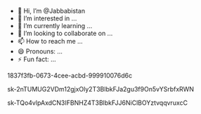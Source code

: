 - 👋 Hi, I’m @Jabbabistan
- 👀 I’m interested in ...
- 🌱 I’m currently learning ...
- 💞️ I’m looking to collaborate on ...
- 📫 How to reach me ...
- 😄 Pronouns: ...
- ⚡ Fun fact: ...

<!---
Jabbabistan/Jabbabistan is a ✨ special ✨ repository because its `README.md` (this file) appears on your GitHub profile.
You can click the Preview link to take a look at your changes.
--->1837f3fb-0673-4cee-acbd-999910076d6c


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



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
